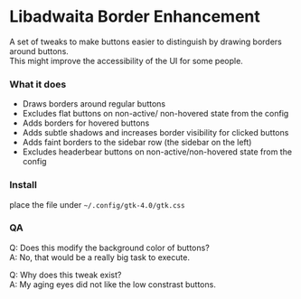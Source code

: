 # Libadwaita Border Enhancement

A set of tweaks to make buttons easier to distinguish by drawing borders around buttons.\
This might improve the accessibility of the UI for some people.

### What it does
- Draws borders around regular buttons
- Excludes flat buttons on non-active/ non-hovered state from the config
- Adds borders for hovered buttons
- Adds subtle shadows and increases border visibility for clicked buttons
- Adds faint borders to the sidebar row (the sidebar on the left)
- Excludes headerbear buttons on non-active/non-hovered state from the config

### Install

place the file under `~/.config/gtk-4.0/gtk.css`

### QA

Q: Does this modify the background color of buttons?\
A: No, that would be a really big task to execute.

Q: Why does this tweak exist?\
A: My aging eyes did not like the low constrast buttons.
